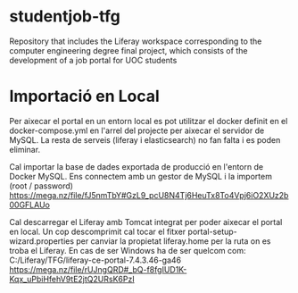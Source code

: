 # studentjob-tfg
Repository that includes the Liferay workspace corresponding to the computer engineering degree final project, which consists of the development of a job portal for UOC students

# Importació en Local

Per aixecar el portal en un entorn local es pot utilitzar el docker definit en el docker-compose.yml en l'arrel del projecte per aixecar el servidor de MySQL. La resta de serveis (liferay i elasticsearch) no fan falta i es poden eliminar.

Cal importar la base de dades exportada de producció en l'entorn de Docker MySQL. Ens connectem amb un gestor de MySQL i la importem (root / password)
https://mega.nz/file/fJ5nmTbY#GzL9_pcU8N4Tj6HeuTx8To4Vpj6iO2XUz2b00GFLAUo

Cal descarregar el Liferay amb Tomcat integrat per poder aixecar el portal en local. Un cop descomprimit cal tocar el fitxer portal-setup-wizard.properties per canviar la propietat liferay.home per la ruta on es troba el Liferay. En cas de ser Windows ha de ser quelcom com: 
C:/Liferay/TFG/liferay-ce-portal-7.4.3.46-ga46
https://mega.nz/file/rUJngQRD#_bQ-f8fgIUD1K-Kqx_uPbiHfehV9tE2jtQ2URsK6PzI
